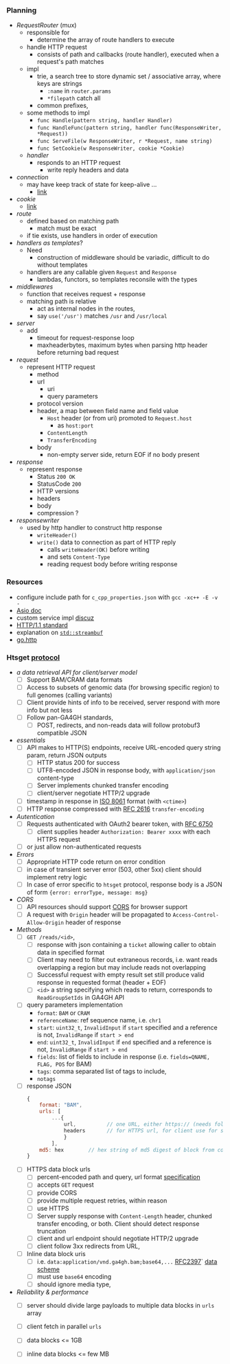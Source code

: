 


### Planning 


+ _RequestRouter_ (mux)
    + responsible for 
        + determine the array of route handlers to execute
    + handle HTTP request
        + consists of path and callbacks (route handler), executed when a request's path matches
    + impl 
        + trie, a search tree to store dynamic set / associative array, where keys are strings
            + `:name` in `router.params`
            + `*filepath` catch all
        + common prefixes, 
    + some methods to impl 
        + `func Handle(pattern string, handler Handler)`
        + `func HandleFunc(pattern string, handler func(ResponseWriter, *Request))`
        + `func ServeFile(w ResponseWriter, r *Request, name string)`
        + `func SetCookie(w ResponseWriter, cookie *Cookie)`
    + _handler_ 
        + responds to an HTTP request
            + write reply headers and data 
+ _connection_ 
    + may have keep track of state for keep-alive ... 
        + [link](https://golang.org/pkg/net/http/#ConnState)
+ _cookie_ 
    + [link](https://golang.org/pkg/net/http/#Cookie)
+ _route_   
    + defined based on matching path 
        + match must be exact
    + if tie exists, use handlers in order of execution
+ _handlers as templates_?
    + Need 
        + construction of middleware should be variadic, difficult to do without templates
    + handlers are any callable given `Request` and `Response`
        + lambdas, functors, so templates reconsile with the types
+ _middlewares_ 
    + function that receives request + response 
    + matching path is relative 
        + act as internal nodes in the routes, 
        + say `use('/usr')` matches `/usr` and `/usr/local`
+ _server_
    + add 
        + timeout for request-response loop 
        + maxheaderbytes, maximum bytes when parsing http header before returning bad request
+ _request_ 
     + represent HTTP request 
        + method 
        + url
            + uri 
            + query parameters
        + protocol version 
        + header, a map between field name and field value
            + `Host` header (or from uri) promoted to `Request.host`    
                + as `host:port`
            + `ContentLength`
            + `TransferEncoding`
        + body 
            + non-empty server side, return EOF if no body present
+ _response_
    + represent response
        + Status `200 OK`
        + StatusCode `200`
        + HTTP versions
        + headers 
        + body 
        + compression ? 
+ _responsewriter_ 
    + used by http handler to construct http response
        + `writeHeader()`
        + `write()` data to connection as part of HTTP reply
            + calls `writeHeader(OK)` before writing 
            + and sets `Content-Type` 
            + reading request body before writing response


### Resources

+ configure include path for `c_cpp_properties.json` with `gcc -xc++ -E -v -`
+ [Asio doc](http://think-async.com/Asio/asio-1.10.6/doc/)
+ custom service impl [discuz](https://stackoverflow.com/questions/23887056/trying-to-understand-boost-asio-custom-service-implementationls)
+ [HTTP/1.1 standard](https://www.w3.org/Protocols/rfc2616/rfc2616.html)
+ explanation on [`std::streambuf`](http://en.cppreference.com/w/cpp/io/basic_streambuf)
+ [go.http](https://golang.org/pkg/net/http/)


### Htsget [protocol](http://samtools.github.io/hts-specs/htsget.html)

+ _a data retrieval API for client/server model_
    - [ ] Support BAM/CRAM data formats
    - [ ] Access to subsets of genomic data (for browsing specific region) to full genomes (calling variants)
    - [ ] Client provide hints of info to be received, server respond with more info but not less
    - [ ] Follow pan-GA4GH standards,
        - [ ] POST, redirects, and non-reads data will follow protobuf3 compatible JSON
+ _essentials_ 
    - [ ] API makes to HTTP(S) endpoints, receive URL-encoded query string param, return JSON outputs
        - [ ] HTTP status 200 for success 
        - [ ] UTF8-encoded JSON in response body, with `application/json` content-type
        - [ ] Server implements chunked transfer encoding 
        - [ ] client/server negotiate HTTP/2 upgrade 
    - [ ] timestamp in response in [ISO 8061](https://www.iso.org/iso-8601-date-and-time-format.html) format (with `<ctime>`)
    - [ ] HTTP response compressed with [RFC 2616](https://www.w3.org/Protocols/rfc2616/rfc2616-sec3.html) `transfer-encoding` 
+ _Autentication_ 
    - [ ] Requests authenticated with OAuth2 bearer token, with [RFC 6750](https://tools.ietf.org/html/rfc6750)
        - [ ] client supplies header `Authorization: Bearer xxxx` with each HTTPS request
    - [ ] or just allow non-authenticated requests 
+ _Errors_
    - [ ] Appropriate HTTP code return on error condition 
    - [ ] in case of transient server error (503, other 5xx) client should implement retry logic 
    - [ ] In case of error specific to `htsget` protocol, response body is a JSON of form `{error: errorType, message: msg}`
+ _CORS_
    - [ ] API resources should support [CORS](https://www.w3.org/TR/cors/) for browser support
    - [ ] A request with `Origin` header will be propagated to `Access-Control-Allow-Origin` header of response
+ _Methods_
    - [ ] `GET /reads/<id>`, 
        - [ ] response with json containing a `ticket` allowing caller to obtain data in specified format
        - [ ] Client may need to filter out extraneous records, i.e. want reads overlapping a region but may include reads not overlapping 
        - [ ] Successful request with empty result set still produce valid response in requested format (header + EOF)
        - [ ] `<id>` a string specifying which reads to return, corresponds to `ReadGroupSetIds` in GA4GH API
    - [ ] query parameters implementation
        + `format`: `BAM` or `CRAM`
        + `referenceName`: ref sequence name, i.e. `chr1` 
        + `start`: `uint32_t`, `InvalidInput` if `start` specified and a reference is not, `InvalidRange` if `start > end`
        + `end`: `uint32_t`, `InvalidInput` if `end` specified and a reference is not, `InvalidRange` if `start > end`
        + `fields`: list of fields to include in response (i.e. `fields=QNAME, FLAG, POS` for BAM)
        + `tags`: comma separated list of tags to include, 
        + `notags`
    - [ ] response JSON
        ```js 
        {
            format: "BAM", 
            urls: [ 
                ...{
                    url,          // one URL, either https:// (needs follow-up request) or data:// (data block inlined)
                    headers       // for HTTPS url, for client use for subsequent request to fetch data
                    } 
                ], 
            md5: hex        // hex string of md5 digest of block from concatenating all payload data - url data blocks
        }
        ```
    - [ ] HTTPS data block urls 
        - [ ] percent-encoded path and query, url format [specification](http://www.ietf.org/rfc/rfc2396.txt)
        - [ ] accepts `GET` request 
        - [ ] provide CORS
        - [ ] provide multiple request retries, within reason 
        - [ ] use HTTPS 
        - [ ] Server supply response with `Content-Length` header, chunked transfer encoding, or both. Client should detect response truncation 
        - [ ] client and url endpoint should negotiate HTTP/2 upgrade 
        - [ ] client follow 3xx redirects from URL, 
    - [ ] Inline data block uris
        - [ ] i.e. `data:application/vnd.ga4gh.bam;base64,...` [RFC2397](https://www.ietf.org/rfc/rfc2397.txt)` [data scheme](https://en.wikipedia.org/wiki/Data_URI_scheme)
        - [ ] must use `base64` encoding 
        - [ ] should ignore media type, 
+ _Reliability & performance_
    - [ ] server should divide large payloads to multiple data blocks in `urls` array 
    - [ ] client fetch in parallel `urls`
    - [ ] data blocks <= 1GB 
    - [ ] inline data blocks <= few MB
    


